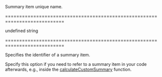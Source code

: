 <!--**
/*-------------------------------------------
    Auto-generated file. Do not modify.
-------------------------------------------

**-->
<!--d-->Summary item unique name.<!--/d-->
===========================================================================
<!--default-->undefined<!--/default-->
<!--type-->string<!--/type-->
===========================================================================

<!--shortDescription-->
Specifies the identifier of a summary item.
<!--/shortDescription-->

<!--fullDescription-->
Specify this option if you need to refer to a summary item in your code afterwards, e.g., inside the [calculateCustomSummary](/Documentation/ApiReference/UI_Widgets/dxDataGrid/Configuration/summary/#calculateCustomSummary) function.
<!--/fullDescription-->